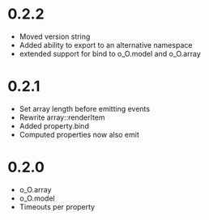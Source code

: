 0.2.2
=====

* Moved version string
* Added ability to export to an alternative namespace
* extended support for bind to o_O.model and o_O.array

0.2.1
=====

* Set array length before emitting events
* Rewrite array::renderItem
* Added property.bind
* Computed properties now also emit

0.2.0
=====

* o_O.array 
* o_O.model
* Timeouts per property
